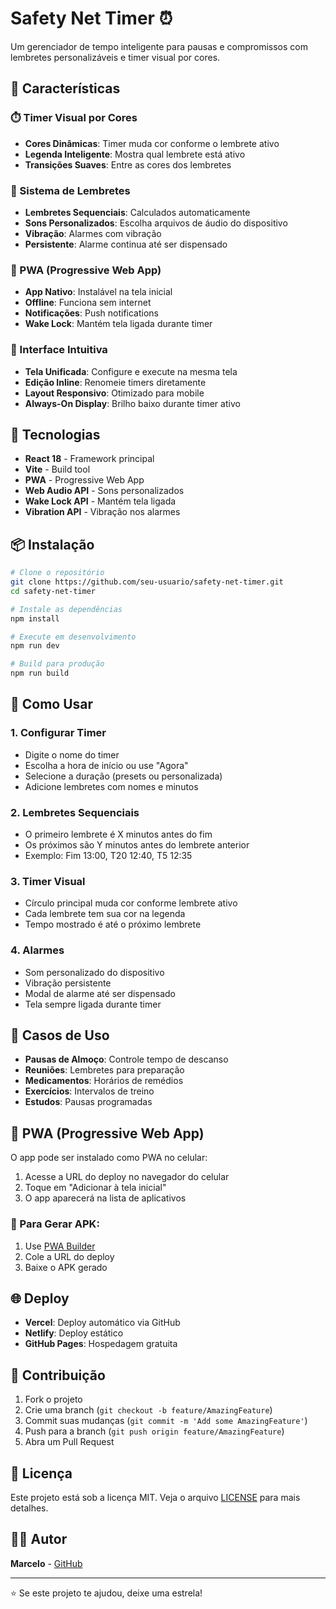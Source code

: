 # Safety Net Timer ⏰

Um gerenciador de tempo inteligente para pausas e compromissos com lembretes personalizáveis e timer visual por cores.

## 🌟 Características

### ⏱️ Timer Visual por Cores
- **Cores Dinâmicas**: Timer muda cor conforme o lembrete ativo
- **Legenda Inteligente**: Mostra qual lembrete está ativo
- **Transições Suaves**: Entre as cores dos lembretes

### 🔔 Sistema de Lembretes
- **Lembretes Sequenciais**: Calculados automaticamente
- **Sons Personalizados**: Escolha arquivos de áudio do dispositivo
- **Vibração**: Alarmes com vibração
- **Persistente**: Alarme continua até ser dispensado

### 📱 PWA (Progressive Web App)
- **App Nativo**: Instalável na tela inicial
- **Offline**: Funciona sem internet
- **Notificações**: Push notifications
- **Wake Lock**: Mantém tela ligada durante timer

### 🎨 Interface Intuitiva
- **Tela Unificada**: Configure e execute na mesma tela
- **Edição Inline**: Renomeie timers diretamente
- **Layout Responsivo**: Otimizado para mobile
- **Always-On Display**: Brilho baixo durante timer ativo

## 🚀 Tecnologias

- **React 18** - Framework principal
- **Vite** - Build tool
- **PWA** - Progressive Web App
- **Web Audio API** - Sons personalizados
- **Wake Lock API** - Mantém tela ligada
- **Vibration API** - Vibração nos alarmes

## 📦 Instalação

```bash
# Clone o repositório
git clone https://github.com/seu-usuario/safety-net-timer.git
cd safety-net-timer

# Instale as dependências
npm install

# Execute em desenvolvimento
npm run dev

# Build para produção
npm run build
```

## 📱 Como Usar

### 1. Configurar Timer
- Digite o nome do timer
- Escolha a hora de início ou use "Agora"
- Selecione a duração (presets ou personalizada)
- Adicione lembretes com nomes e minutos

### 2. Lembretes Sequenciais
- O primeiro lembrete é X minutos antes do fim
- Os próximos são Y minutos antes do lembrete anterior
- Exemplo: Fim 13:00, T20 12:40, T5 12:35

### 3. Timer Visual
- Círculo principal muda cor conforme lembrete ativo
- Cada lembrete tem sua cor na legenda
- Tempo mostrado é até o próximo lembrete

### 4. Alarmes
- Som personalizado do dispositivo
- Vibração persistente
- Modal de alarme até ser dispensado
- Tela sempre ligada durante timer

## 🎯 Casos de Uso

- **Pausas de Almoço**: Controle tempo de descanso
- **Reuniões**: Lembretes para preparação
- **Medicamentos**: Horários de remédios
- **Exercícios**: Intervalos de treino
- **Estudos**: Pausas programadas

## 📱 PWA (Progressive Web App)

O app pode ser instalado como PWA no celular:
1. Acesse a URL do deploy no navegador do celular
2. Toque em "Adicionar à tela inicial"
3. O app aparecerá na lista de aplicativos

### 🎯 Para Gerar APK:
1. Use [PWA Builder](https://www.pwabuilder.com/)
2. Cole a URL do deploy
3. Baixe o APK gerado

## 🌐 Deploy

- **Vercel**: Deploy automático via GitHub
- **Netlify**: Deploy estático
- **GitHub Pages**: Hospedagem gratuita

## 🤝 Contribuição

1. Fork o projeto
2. Crie uma branch (`git checkout -b feature/AmazingFeature`)
3. Commit suas mudanças (`git commit -m 'Add some AmazingFeature'`)
4. Push para a branch (`git push origin feature/AmazingFeature`)
5. Abra um Pull Request

## 📄 Licença

Este projeto está sob a licença MIT. Veja o arquivo [LICENSE](LICENSE) para mais detalhes.

## 👨‍💻 Autor

**Marcelo** - [GitHub](https://github.com/seu-usuario)

---

⭐ Se este projeto te ajudou, deixe uma estrela!
